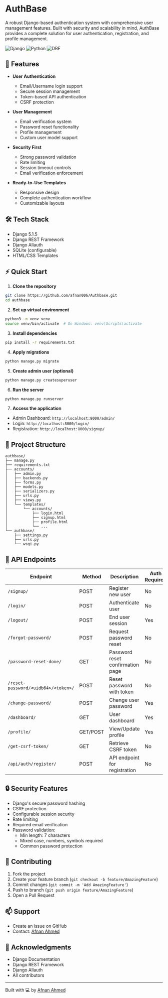 # AuthBase

A robust Django-based authentication system with comprehensive user management features. Built with security and scalability in mind, AuthBase provides a complete solution for user authentication, registration, and profile management.

![Django](https://img.shields.io/badge/Django-5.1.5-green.svg)
![Python](https://img.shields.io/badge/Python-3.8+-blue.svg)
![DRF](https://img.shields.io/badge/DRF-Latest-red.svg)

## 🚀 Features

- **User Authentication**
  - Email/Username login support
  - Secure session management
  - Token-based API authentication
  - CSRF protection

- **User Management**
  - Email verification system
  - Password reset functionality
  - Profile management
  - Custom user model support

- **Security First**
  - Strong password validation
  - Rate limiting
  - Session timeout controls
  - Email verification enforcement

- **Ready-to-Use Templates**
  - Responsive design
  - Complete authentication workflow
  - Customizable layouts

## 🛠️ Tech Stack

- Django 5.1.5
- Django REST Framework
- Django Allauth
- SQLite (configurable)
- HTML/CSS Templates

## ⚡ Quick Start

1. **Clone the repository**
```bash
git clone https://github.com/afnan006/Authbase.git
cd authbase
```

2. **Set up virtual environment**
```bash
python3 -m venv venv
source venv/bin/activate  # On Windows: venv\Scripts\activate
```

3. **Install dependencies**
```bash
pip install -r requirements.txt
```

4. **Apply migrations**
```bash
python manage.py migrate
```

5. **Create admin user (optional)**
```bash
python manage.py createsuperuser
```

6. **Run the server**
```bash
python manage.py runserver
```

7. **Access the application**
- Admin Dashboard: `http://localhost:8000/admin/`
- Login: `http://localhost:8000/login/`
- Registration: `http://localhost:8000/signup/`

## 📁 Project Structure
```
authbase/
├── manage.py
├── requirements.txt
├── accounts/
│   ├── admin.py
│   ├── backends.py
│   ├── forms.py
│   ├── models.py
│   ├── serializers.py
│   ├── urls.py
│   ├── views.py
│   └── templates/
│       └── accounts/
│           ├── login.html
│           ├── signup.html
│           ├── profile.html
│           └── ...
└── authbase/
    ├── settings.py
    ├── urls.py
    └── wsgi.py
```

## 🔑 API Endpoints

| Endpoint | Method | Description | Auth Required |
|----------|--------|-------------|---------------|
| `/signup/` | POST | Register new user | No |
| `/login/` | POST | Authenticate user | No |
| `/logout/` | POST | End user session | Yes |
| `/forgot-password/` | POST | Request password reset | No |
| `/password-reset-done/` | GET | Password reset confirmation page | No |
| `/reset-password/<uidb64>/<token>/` | POST | Reset password with token | No |
| `/change-password/` | POST | Change user password | Yes |
| `/dashboard/` | GET | User dashboard | Yes |
| `/profile/` | GET/POST | View/Update profile | Yes |
| `/get-csrf-token/` | GET | Retrieve CSRF token | No |
| `/api/auth/register/` | POST | API endpoint for registration | No |

## 🔒 Security Features

- Django's secure password hashing
- CSRF protection
- Configurable session security
- Rate limiting
- Required email verification
- Password validation:
  - Min length: 7 characters
  - Mixed case, numbers, symbols required
  - Common password protection

## 🤝 Contributing

1. Fork the project
2. Create your feature branch (`git checkout -b feature/AmazingFeature`)
3. Commit changes (`git commit -m 'Add AmazingFeature'`)
4. Push to branch (`git push origin feature/AmazingFeature`)
5. Open a Pull Request

## 📫 Support

- Create an issue on GitHub
- Contact: [Afnan Ahmed](https://github.com/afnan006)

## 🙏 Acknowledgments

- Django Documentation
- Django REST Framework
- Django Allauth
- All contributors

---
Built with 💻 by [Afnan Ahmed](https://github.com/afnan006)

